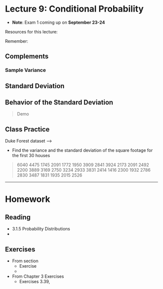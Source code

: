# Lecture 9: Conditional Probability
* __Note__: Exam 1 coming up on __September 23-24__

Resources for this lecture:

Remember:

## Complements


### Sample Variance


## Standard Deviation


## Behavior of the Standard Deviation
> Demo

## Class Practice
Duke Forest dataset --> 
* Find the variance and the standard deviation of the square footage for the first 30 houses
> 6040	4475 	1745 	2091 	1772
> 1950	3909	2841	3924	2173
> 2091	2492	2200	3889	3169
> 2750	3234	2933	3831	2414
> 1416	2300	1932	2786	2830
> 3487	1831	1935	2015	2526


-----
# Homework
## Reading
* 3.1.5 Probability Distributions
* 

## Exercises
* From section 
  * Exercise 
  * 
* From Chapter 3 Exercises
  * Exercises 3.39, 